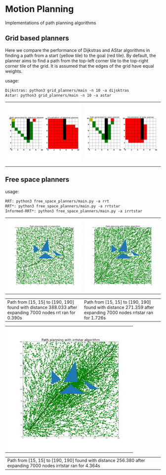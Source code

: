 # Motion Planning
Implementations of path planning algorithms

## Grid based planners
Here we compare the performance of Dijkstras and AStar algorithms in finding a path from a start (yellow tile) to the goal (red tile). By default, the planner aims to find a path from the top-left corner tile to the top-right corner tile of the grid. It is assumed that the edges of the grid have equal weights.


usage:
```
Dijkstras: python3 grid_planners/main -n 10 -a dijsktras
Astar: python3 grid_planners/main -n 10 -a astar
```

<div align=center>
<table>
  <tr>
    <td><img src="https://github.com/Yadunund/motion_planning/blob/master/media/dijkstras.png" alt="dijkstra" width="400"/></a></td>
    <td><img src="https://github.com/Yadunund/motion_planning/blob/master/media/astar.png" alt="astar" width="400"/></a></td>
  </tr>
</table>
</div>

## Free space planners

usage:
```
RRT: python3 free_space_planners/main.py -a rrt
RRT*: python3 free_space_planners/main.py -a rrtstar
Informed-RRT*: python3 free_space_planners/main.py -a irrtstar
```

<div align=center>
<table>
  <tr>
    <td><img src="https://github.com/Yadunund/motion_planning/blob/master/media/rrt.png" alt="rrt" width="400"/></a></td>
    <td><img src="https://github.com/Yadunund/motion_planning/blob/master/media/rrtstar.png" alt="rrtstar" width="400"/></a></td>
  </tr>
</table>
<table>
  <tr>
    <td>
      Path from [15, 15] to [190, 190] found with distance 388.033 after expanding 7000 nodes rrt ran for 0.390s
    </td>
    <td>
      Path from [15, 15] to [190, 190] found with distance 271.359 after expanding 7000 nodes rrtstar ran for 1.726s
    </td>
  </tr>
</table>
<table>
  <tr>
    <td><img src="https://github.com/Yadunund/motion_planning/blob/master/media/informed_rrtstar.png" alt="rrt" width="400"/></a></td>
  </tr>
</table>
<table>
  <tr>
    <td>
      Path from [15, 15] to [190, 190] found with distance 256.380 after expanding 7000 nodes irrtstar ran for 4.364s
    </td>
  </tr>
</table>
</div>


